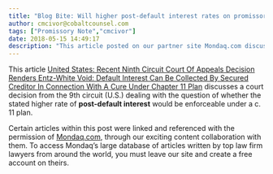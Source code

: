 ```yaml
---
title: "Blog Bite: Will higher post-default interest rates on promissory notes be enforced in the US?"
author: cmcivor@cobaltcounsel.com
tags: ["Promissory Note","cmcivor"]
date: 2018-05-15 14:49:17
description: "This article posted on our partner site Mondaq.com discusses a court decision from the 9th circuit (U.S.) dealing with the question of whether the stated higher rate of post-default interest would be enforceable."
---
```


This article [United States: Recent Ninth Circuit Court Of Appeals Decision Renders Entz-White Void: Default Interest Can Be Collected By Secured Creditor In Connection With A Cure Under Chapter 11 Plan](http://www.mondaq.com/unitedstates/x/543030/Insolvency+Bankruptcy/Recent+Ninth+Circuit+Court+Of+Appeals+Decision+Renders+EntzWhite+Void+Default+Interest+Can+Be+Collected+By+Secured+Creditor+In+Connection+With+A+Cure+Under+Chapter+11+Plan) discusses a court decision from the 9th circuit (U.S.) dealing with the question of whether the stated higher rate of **post-default interest** would be enforceable under a c. 11 plan.

Certain articles within this post were linked and referenced with the permission of [Mondaq.com](https://www.mondaq.com/?clear=true), through our exciting content collaboration with them.  To access Mondaq’s large database of articles written by top law firm lawyers from around the world, you must leave our site and create a free account on theirs.
